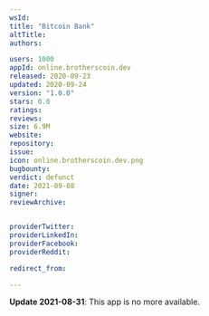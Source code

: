 ```yaml
---
wsId: 
title: "Bitcoin Bank"
altTitle: 
authors:

users: 1000
appId: online.brotherscoin.dev
released: 2020-09-23
updated: 2020-09-24
version: "1.0.0"
stars: 0.0
ratings: 
reviews: 
size: 6.9M
website: 
repository: 
issue: 
icon: online.brotherscoin.dev.png
bugbounty: 
verdict: defunct
date: 2021-09-08
signer: 
reviewArchive:


providerTwitter: 
providerLinkedIn: 
providerFacebook: 
providerReddit: 

redirect_from:

---
```



**Update 2021-08-31**: This app is no more available.
